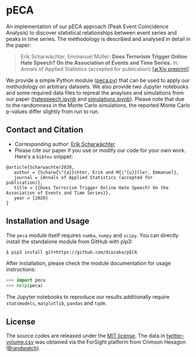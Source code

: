 # pECA
An implementation of our pECA approach (Peak Event Coincidence Analysis) to discover statistical relationships between event series and peaks in time series. The methodology is described and analysed in detail in the paper:

> Erik Scharwächter, Emmanuel Müller: **Does Terrorism Trigger Online Hate Speech? On the Association of Events and Time Series.**
> In: Annals of Applied Statistics (accepted for publication) [[arXiv preprint]](https://arxiv.org/abs/2004.14733)

We provide a simple Python module ([peca.py](./peca.py)) that can be used to apply our methodology on arbitrary datasets. We also provide two Jupyter notebooks and some required data files to repreat the anaylses and simulations from our paper ([hatespeech.ipynb](./demos/hatespeech.ipynb) and [simulations.ipynb](./demos/simulations.ipynb)). Please note that due to the randomness in the Monte Carlo simulations, the reported Monte Carlo p-values differ slightly from run to run.

## Contact and Citation

* Corresponding author: [Erik Scharwächter](mailto:scharwaechter@bit-uni-bonn.de)
* Please cite our paper if you use or modify our code for your own work. Here's a `bibtex` snippet:

```
@article{Scharwachter2020,
   author = {Scharw{\"{a}}chter, Erik and M{\"{u}}ller, Emmanuel},
   journal = {Annals of Applied Statistics (accepted for publication)},
   title = {{Does Terrorism Trigger Online Hate Speech? On the Association of Events and Time Series}},
   year = {2020} 
}
```

## Installation and Usage

The `peca` module itself requires `numba`, `numpy` and `scipy`. You can directly install the standalone module from GitHub with pip3:

```bash
$ pip3 install git+https://github.com/diozaka/pECA
```

After installation, please check the module documentation for usage instructions:

```python
>>> import peca
>>> help(peca)
```

The Jupyter notebooks to reproduce our results additionally require `statsmodels`, `matplotlib`, `pandas` and `tqdm`. 

## License

The source codes are released under the [MIT license](./LICENSE). The data in [twitter-volume.csv](./demos/data/twitter-volume.csv) was obtained via the ForSight platform from Crimson Hexagon ([Brandwatch](https://www.brandwatch.com/)).

